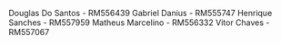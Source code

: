 Douglas Do Santos - RM556439
Gabriel Danius - RM555747
Henrique Sanches - RM557959
Matheus Marcelino - RM556332
Vitor Chaves - RM557067
